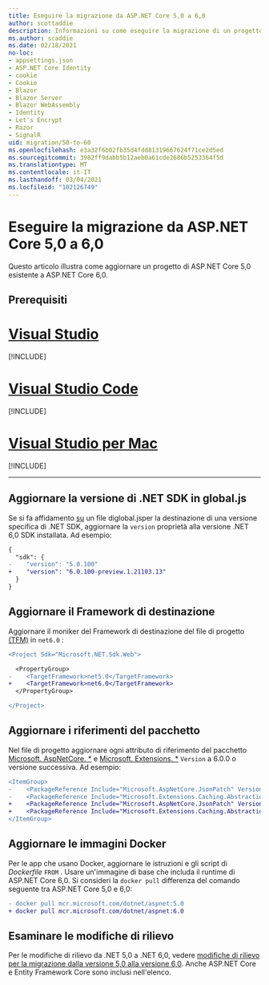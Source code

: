 ```yaml
---
title: Eseguire la migrazione da ASP.NET Core 5,0 a 6,0
author: scottaddie
description: Informazioni su come eseguire la migrazione di un progetto ASP.NET Core 5,0 ASP.NET Core 6,0.
ms.author: scaddie
ms.date: 02/18/2021
no-loc:
- appsettings.json
- ASP.NET Core Identity
- cookie
- Cookie
- Blazor
- Blazor Server
- Blazor WebAssembly
- Identity
- Let's Encrypt
- Razor
- SignalR
uid: migration/50-to-60
ms.openlocfilehash: e3a32f6b02fb35d4fdd81319667624f71ce2d5ed
ms.sourcegitcommit: 3982ff9dabb5b12aeb0a61cde2686b5253364f5d
ms.translationtype: MT
ms.contentlocale: it-IT
ms.lasthandoff: 03/04/2021
ms.locfileid: "102126749"
---
```

# <a name="migrate-from-aspnet-core-50-to-60"></a>Eseguire la migrazione da ASP.NET Core 5,0 a 6,0

Questo articolo illustra come aggiornare un progetto di ASP.NET Core 5,0 esistente a ASP.NET Core 6,0.

## <a name="prerequisites"></a>Prerequisiti

# <a name="visual-studio"></a>[Visual Studio](#tab/visual-studio)

[!INCLUDE[](~/includes/net-prereqs-vs-6.0.md)]

# <a name="visual-studio-code"></a>[Visual Studio Code](#tab/visual-studio-code)

[!INCLUDE[](~/includes/net-prereqs-vsc-6.0.md)]

# <a name="visual-studio-for-mac"></a>[Visual Studio per Mac](#tab/visual-studio-mac)

[!INCLUDE[](~/includes/net-prereqs-mac-6.0.md)]

---

## <a name="update-net-sdk-version-in-globaljson"></a>Aggiornare la versione di .NET SDK in global.js

Se si fa affidamento [ su](/dotnet/core/tools/global-json) un file diglobal.jsper la destinazione di una versione specifica di .NET SDK, aggiornare la `version` proprietà alla versione .NET 6,0 SDK installata. Ad esempio:

```diff
{
  "sdk": {
-    "version": "5.0.100"
+    "version": "6.0.100-preview.1.21103.13"
  }
}
```

## <a name="update-the-target-framework"></a>Aggiornare il Framework di destinazione

Aggiornare il moniker del Framework di destinazione del file di progetto [(TFM)](/dotnet/standard/frameworks) in `net6.0` :

```diff
<Project Sdk="Microsoft.NET.Sdk.Web">

  <PropertyGroup>
-    <TargetFramework>net5.0</TargetFramework>
+    <TargetFramework>net6.0</TargetFramework>
  </PropertyGroup>

</Project>
```

## <a name="update-package-references"></a>Aggiornare i riferimenti del pacchetto

Nel file di progetto aggiornare ogni attributo di riferimento del pacchetto [Microsoft. AspNetCore. *](https://www.nuget.org/packages?q=Microsoft.AspNetCore.*) e [Microsoft. Extensions. *](https://www.nuget.org/packages?q=Microsoft.Extensions.*) `Version` a 6.0.0 o versione successiva. Ad esempio:

```diff
<ItemGroup>
-    <PackageReference Include="Microsoft.AspNetCore.JsonPatch" Version="5.0.3" />
-    <PackageReference Include="Microsoft.Extensions.Caching.Abstractions" Version="5.0.0" />
+    <PackageReference Include="Microsoft.AspNetCore.JsonPatch" Version="6.0.0-preview.1.*" />
+    <PackageReference Include="Microsoft.Extensions.Caching.Abstractions" Version="6.0.0-preview.1.*" />
</ItemGroup>
```

## <a name="update-docker-images"></a>Aggiornare le immagini Docker

Per le app che usano Docker, aggiornare le istruzioni e gli script di *Dockerfile* `FROM` . Usare un'immagine di base che includa il runtime di ASP.NET Core 6,0. Si consideri la `docker pull` differenza del comando seguente tra ASP.NET Core 5,0 e 6,0:

```diff
- docker pull mcr.microsoft.com/dotnet/aspnet:5.0
+ docker pull mcr.microsoft.com/dotnet/aspnet:6.0
```

## <a name="review-breaking-changes"></a>Esaminare le modifiche di rilievo

Per le modifiche di rilievo da .NET 5,0 a .NET 6,0, vedere [modifiche di rilievo per la migrazione dalla versione 5,0 alla versione 6,0](/dotnet/core/compatibility/6.0). Anche ASP.NET Core e Entity Framework Core sono inclusi nell'elenco.

